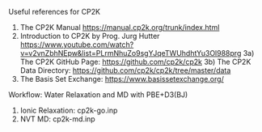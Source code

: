 
Useful references for CP2K
1) The CP2K Manual https://manual.cp2k.org/trunk/index.html
2) Introduction to CP2K by Prog. Jurg Hutter https://www.youtube.com/watch?v=v2vnZbhNEpw&list=PLrmNhuZo9sgYJqeTWUhdhtYu3Ol988prg
3a) The CP2K GitHub Page: https://github.com/cp2k/cp2k
3b) The CP2K Data Directory: https://github.com/cp2k/cp2k/tree/master/data
4) The Basis Set Exchange: https://www.basissetexchange.org/

Workflow: Water Relaxation and MD with PBE+D3(BJ)
1) Ionic Relaxation: cp2k-go.inp
2) NVT MD: cp2k-md.inp


